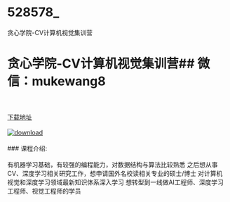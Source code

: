 # 528578_
贪心学院-CV计算机视觉集训营
# 贪心学院-CV计算机视觉集训营## 微信：mukewang8
<br/></br>[下载地址](http://www.36tz.cn/article/528578 "下载地址")
<br/></br>[![download](http://36tz.cn/muke_img/2019_11_2-50-300x99.png "下载地址")](http://www.36tz.cn/article/528578 "下载地址")
<br/></br>### 课程介绍:<br/></br>有机器学习基础，有较强的编程能力，对数据结构与算法比较熟悉
之后想从事CV、深度学习相关研究工作，想申请国外名校读相关专业的硕士/博士
对计算机视觉和深度学习领域最新知识体系深入学习
想转型到一线做AI工程师、深度学习工程师、视觉工程师的学员


